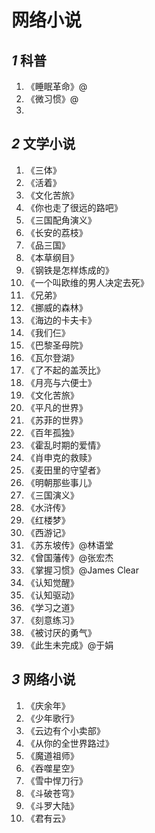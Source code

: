 


# 网络小说


## *1* 科普
1. 《睡眠革命》@
2. 《微习惯》@
3. 

## *2* 文学小说
1. 《三体》
2. 《活着》
3. 《文化苦旅》
4. 《你也走了很远的路吧》
5. 《三国配角演义》
6. 《长安的荔枝》
7. 《品三国》
8. 《本草纲目》
9.  《钢铁是怎样炼成的》
10. 《一个叫欧维的男人决定去死》
11. 《兄弟》
12. 《挪威的森林》
13. 《海边的卡夫卡》
14. 《我们仨》
15. 《巴黎圣母院》
16. 《瓦尔登湖》
17. 《了不起的盖茨比》
18. 《月亮与六便士》
19. 《文化苦旅》
20. 《平凡的世界》
21. 《苏菲的世界》
22. 《百年孤独》
23. 《霍乱时期的爱情》
24. 《肖申克的救赎》
25. 《麦田里的守望者》
26. 《明朝那些事儿》
27. 《三国演义》
28. 《水浒传》
29. 《红楼梦》
30. 《西游记》
31. 《苏东坡传》@林语堂
32. 《曾国藩传》@张宏杰
33. 《掌握习惯》@James Clear
34. 《认知觉醒》
35. 《认知驱动》
36. 《学习之道》
37. 《刻意练习》
38. 《被讨厌的勇气》
39. 《此生未完成》@于娟


## *3* 网络小说
1. 《庆余年》
2. 《少年歌行》
3. 《云边有个小卖部》
4. 《从你的全世界路过》
5. 《魔道祖师》
6. 《吞噬星空》
7. 《雪中悍刀行》
8. 《斗破苍穹》
9. 《斗罗大陆》
10. 《君有云》